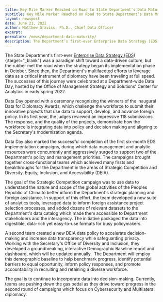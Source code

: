 ```yaml
---
title: Key Mile Marker Reached on Road to State Department’s Data Maturity
subtitle: Key Mile Marker Reached on Road to State Department’s Data Maturity
layout: newspost
date: June 21, 2022
author: Matthew Graviss, Ph.D., Chief Data Officer
excerpt: 
permalink: /news/department-data-maturity/
description: The Department’s first-ever Enterprise Data Strategy (EDS) was a paradigm shift toward a data-driven culture, but the rubber met the road when the strategy began its implementation phase in October...
---
```


The State Department's first-ever [Enterprise Data Strategy (EDS)](https://www.state.gov/the-department-unveils-its-first-ever-enterprise-data-strategy/){:target="_blank"} was a paradigm shift toward a data-driven culture, but the rubber met the road when the strategy began its implementation phase in October. Since then, the Department's multifaceted efforts to leverage data as a critical instrument of diplomacy have been traveling at full speed. The successes of this journey were celebrated at a Department-wide Data Day, hosted by the Office of Management Strategy and Solutions' Center for Analytics in early spring 2022.

Data Day opened with a ceremony recognizing the winners of the inaugural Data for Diplomacy Awards, which challenge the workforce to submit their innovative projects that use data to support, develop, and advance foreign policy. In its first year, the judges reviewed an impressive 118 submissions. The response, and the quality of the projects, demonstrate how the workforce is integrating data into policy and decision making and aligning to the Secretary's modernization agenda.

Data Day also marked the successful completion of the first six-month EDS implementation campaigns, during which data management and analytic resources were concurrently and aggressively surged to support two of the Department's policy and management priorities. The campaigns brought together cross-functional teams which achieved many firsts and breakthroughs for the Department in the areas of Strategic Competition and Diversity, Equity, Inclusion, and Accessibility (DEIA).

The goal of the Strategic Competition campaign was to use data to understand the nature and scope of the global activities of the Peoples Republic of China to better inform the Department's strategic planning and foreign assistance. In support of this effort, the team developed a new suite of analytics tools, leveraged data to inform foreign assistance project selection processes, and added dozens of relevant datasets to the Department's data catalog which made them accessible to Department stakeholders and the interagency. The initiative packaged the data into digestible, data-rich yet easy-to-use formats for busy policymakers. 

A second team created a new DEIA data policy to accelerate decision-making and increase data transparency while safeguarding privacy. Working with the Secretary's Office of Diversity and Inclusion, they developed a groundbreaking, interactive Demographic Baseline report and dashboard, which will be updated annually.  The Department will employ this demographic baseline to help benchmark progress, identify potential barriers to equal opportunity, inform policy responses, and promote accountability in recruiting and retaining a diverse workforce.

The goal is to continue to incorporate data into decision-making. Currently, teams are pushing down the gas pedal as they drive toward progress in the second round of campaigns which focus on Cybersecurity and Multilateral diplomacy.